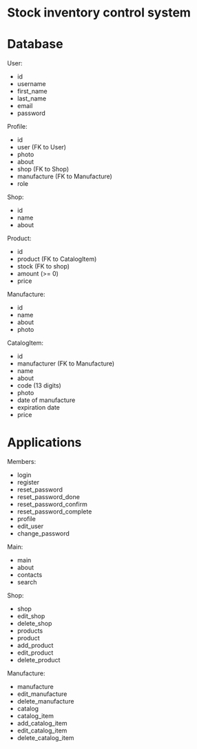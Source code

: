 # Stock inventory control system

# Database
User:
- id
- username
- first_name
- last_name
- email
- password

Profile:
- id
- user (FK to User)
- photo
- about
- shop (FK to Shop)
- manufacture (FK to Manufacture)
- role

Shop:
- id
- name
- about

Product:
- id
- product (FK to CatalogItem)
- stock (FK to shop)
- amount (>= 0)
- price

Manufacture:
- id
- name
- about
- photo

CatalogItem:
- id
- manufacturer (FK to Manufacture)
- name
- about
- code (13 digits)
- photo
- date of manufacture
- expiration date
- price

# Applications

Members:
- login
- register
- reset_password
- reset_password_done
- reset_password_confirm
- reset_password_complete
- profile
- edit_user
- change_password

Main:
- main
- about
- contacts
- search

Shop:
- shop
- edit_shop
- delete_shop
- products
- product
- add_product
- edit_product
- delete_product

Manufacture:
- manufacture
- edit_manufacture
- delete_manufacture
- catalog
- catalog_item
- add_catalog_item
- edit_catalog_item
- delete_catalog_item